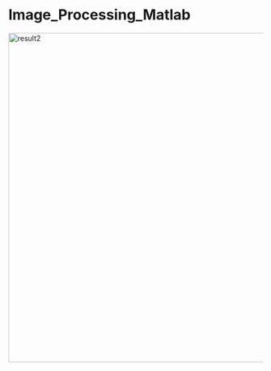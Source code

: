 # Image_Processing_Matlab
<img width="652" alt="result2" src="https://user-images.githubusercontent.com/54392924/117449860-b5ac9700-af55-11eb-9668-480df8ad7ded.png">
